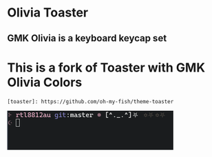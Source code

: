 # Olivia Toaster

## GMK Olivia is a keyboard keycap set

# This is a fork of Toaster with GMK Olivia Colors

    [toaster]: https://github.com/oh-my-fish/theme-toaster

![Olivia Status](https://github.com/lustered/Olivia/blob/master/pics/olivia%2B%2B.png)
